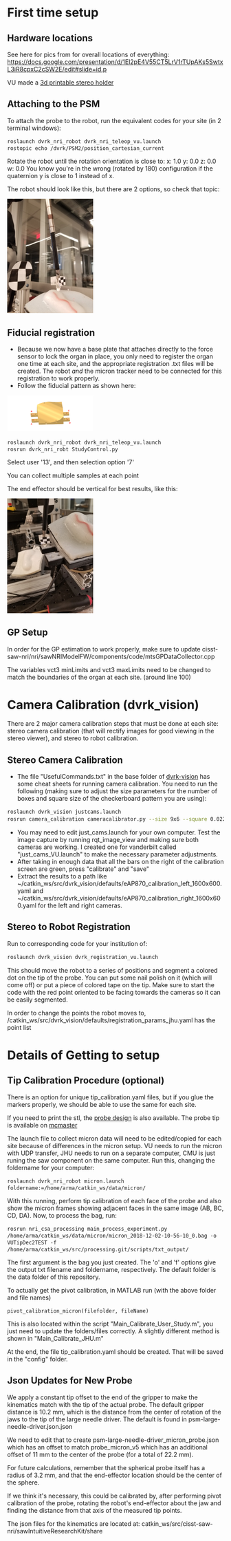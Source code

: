 # First time setup

## Hardware locations
See here for pics from for overall locations of everything: https://docs.google.com/presentation/d/1El2pE4V55CT5LrV1rTUpAKs5SwtxL3iR8cpxC2cSW2E/edit#slide=id.p

VU made a [3d printable stereo holder](https://github.com/rmyasin/NRI-CSA_Data_Processing/blob/master/data/UserStudy3DPrints/eys3dstereoholder.stl)

## Attaching to the PSM
To attach the probe to the robot, run the equivalent codes for your site (in 2 terminal windows): 

```
roslaunch dvrk_nri_robot dvrk_nri_teleop_vu.launch
rostopic echo /dvrk/PSM2/position_cartesian_current
```

Rotate the robot until the rotation orientation is close to:
x: 1.0
y: 0.0
z: 0.0
w: 0.0
You know you're in the wrong (rotated by 180) configuration if the quaternion y is close to 1 instead of x.

The robot should look like this, but there are 2 options, so check that topic:

<img src="https://raw.githubusercontent.com/rmyasin/NRI-CSA_Data_Processing/master/documentation/micron_attach_pose.jpg" alt="attachment_pose" width="200"/>

## Fiducial registration
 * Because we now have a base plate that attaches directly to the force sensor to lock the organ in place, you only need to register the organ one time at each site, and the appropriate registration .txt files will be created. The robot *and* the micron tracker need to be connected for this registration to work properly.
 * Follow the fiducial pattern as shown here:
<img src="https://raw.githubusercontent.com/rmyasin/NRI-CSA_Data_Processing/master/documentation/Kidney_holder_user_study.png" alt="reg_pts" width="200"/>

```
roslaunch dvrk_nri_robot dvrk_nri_teleop_vu.launch
rosrun dvrk_nri_robt StudyControl.py
```

Select user '13', and then selection option '7'

You can collect multiple samples at each point

The end effector should be vertical for best results, like this: 

<img src="https://raw.githubusercontent.com/rmyasin/NRI-CSA_Data_Processing/master/documentation/tip_registration.jpg" alt="tip_reg" width="200"/>



## GP Setup
In order for the GP estimation to work properly, make sure to update
cisst-saw-nri/nri/sawNRIModelFW/components/code/mtsGPDataCollector.cpp

The variables vct3 minLimits and vct3 maxLimits need to be changed to match the boundaries of the organ at each site. (around line 100)

# Camera Calibration (dvrk_vision)

There are 2 major camera calibration steps that must be done at each site: stereo camera calibration (that will rectify images for good viewing in the stereo viewer), and stereo to robot calibration.

## Stereo Camera Calibration

* The file "UsefulCommands.txt" in the base folder of [dvrk-vision](https://github.com/gnastacast/dvrk_vision) has some cheat sheets for running camera calibration. You need to run the following (making sure to adjust the size parameters for the number of boxes and square size of the checkerboard pattern you are using):

```sh
roslaunch dvrk_vision justcams.launch
rosrun camera_calibration cameracalibrator.py --size 9x6 --square 0.02286 right:=/stereo/right/image_raw left:=/stereo/left/image_raw left_camera:=/stereo/left right_camera:=/stereo/right --approximate=0.01 --fix-principal-point
```

* You may need to edit just_cams.launch for your own computer. Test the image capture by running rqt_image_view and making sure both cameras are working. I created one for vanderbilt called "just_cams_VU.launch" to make the necessary parameter adjustments.
* After taking in enough data that all the bars on the right of the calibration screen are green, press "calibrate" and "save"
* Extract the results to a path like ~/catkin_ws/src/dvrk_vision/defaults/eAP870_calibration_left_1600x600.yaml and ~/catkin_ws/src/dvrk_vision/defaults/eAP870_calibration_right_1600x600.yaml for the left and right cameras.

## Stereo to Robot Registration
Run to corresponding code for your institution of:

```sh
roslaunch dvrk_vision dvrk_registration_vu.launch
```

This should move the robot to a series of positions and segment a colored dot on the tip of the probe. You can put some nail polish on it (which will come off) or put a piece of colored tape on the tip. Make sure to start the code with the red point oriented to be facing towards the cameras so it can be easily segmented.

In order to change the points the robot moves to, /catkin_ws/src/dvrk_vision/defaults/registration_params_jhu.yaml has the point list


# Details of Getting to setup
## Tip Calibration Procedure (optional)
There is an option for unique tip_calibration.yaml files, but if you glue the markers properly, we should be able to use the same for each site.

If you need to print the stl, the [probe design](https://github.com/vu-arma-dev/cpd-registration/tree/master/userstudy_data/UserStudy3DPrints) is also available. The probe tip is available on [mcmaster](https://www.mcmaster.com/9614K24)

The launch file to collect micron data will need to be edited/copied for each site because of differences in the micron setup. VU needs to run the micron with UDP transfer, JHU needs to run on a separate computer, CMU is just runing the saw component on the same computer. Run this, changing the foldername for your computer:

```
roslaunch dvrk_nri_robot micron.launch foldername:=/home/arma/catkin_ws/data/micron/
```

With this running, perform tip calibration of each face of the probe and also show the micron frames showing adjacent faces in the same image (AB, BC, CD, DA). Now, to process the bag, run:

```
rosrun nri_csa_processing main_process_experiment.py /home/arma/catkin_ws/data/micron/micron_2018-12-02-10-56-10_0.bag -o VUTipDec2TEST -f /home/arma/catkin_ws/src/processing.git/scripts/txt_output/
```

The first argument is the bag you just created. The 'o' and 'f' options give the output txt filename and foldername, respectively. The default folder is the data folder of this repository.

To actually get the pivot calibration, in MATLAB run (with the above folder and file names)

```
pivot_calibration_micron(filefolder, fileName)
```

This is also located within the script "Main_Calibrate_User_Study.m", you just need to update the folders/files correctly. A slightly different method is shown in "Main_Calibrate_JHU.m"

At the end, the file tip_calibration.yaml should be created. That will be saved in the "config" folder.

## Json Updates for New Probe
We apply a constant tip offset to the end of the gripper to make the kinematics match with the tip of the actual probe. The default gripper distance is 10.2 mm, which is the distance from the center of rotation of the jaws to the tip of the large needle driver. The default is found in psm-large-needle-driver.json.json

We need to edit that to create psm-large-needle-driver_micron_probe.json which has an offset to match probe_micron_v5 which has an additional offset of 11 mm to the center of the probe (for a total of 22.2 mm). 

For future calculations, remember that the spherical probe itself has a radius of 3.2 mm, and that the end-effector location should be the center of the sphere.
 
If we think it's necessary, this could be calibrated by, after performing pivot calibration of the probe, rotating the robot's end-effector about the jaw and finding the distance from that axis of the measured tip points.

The json files for the kinematics are located at:
catkin_ws/src/cisst-saw-nri/sawIntuitiveResearchKit/share
